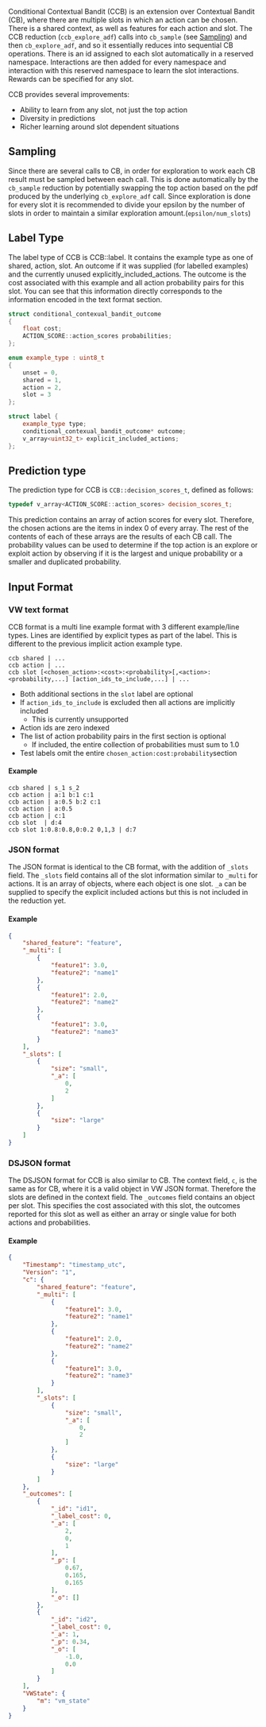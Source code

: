 Conditional Contextual Bandit (CCB) is an extension over Contextual Bandit (CB), where there are multiple slots in which an action can be chosen. There is a shared context, as well as features for each action and slot. The CCB reduction (`ccb_explore_adf`) calls into `cb_sample` (see [Sampling](https://github.com/VowpalWabbit/vowpal_wabbit/wiki/Conditional-Contextual-Bandit#sampling)) and then `cb_explore_adf`, and so it essentially reduces into sequential CB operations. There is an id assigned to each slot automatically in a reserved namespace. Interactions are then added for every namespace and interaction with this reserved namespace to learn the slot interactions. Rewards can be specified for any slot.

CCB provides several improvements:
- Ability to learn from any slot, not just the top action
- Diversity in predictions
- Richer learning around slot dependent situations

## Sampling
Since there are several calls to CB, in order for exploration to work each CB result must be sampled between each call. This is done automatically by the `cb_sample` reduction by potentially swapping the top action based on the pdf produced by the underlying `cb_explore_adf` call. Since exploration is done for every slot it is recommended to divide your epsilon by the number of slots in order to maintain a similar exploration amount.(`epsilon/num_slots`)

## Label Type
The label type of CCB is CCB::label. It contains the example type as one of shared, action, slot. An outcome if it was supplied (for labelled examples) and the currently unused explicitly_included_actions. The outcome is the cost associated with this example and all action probability pairs for this slot. You can see that this information directly corresponds to the information encoded in the text format section.

```C++
struct conditional_contexual_bandit_outcome
{
    float cost;
    ACTION_SCORE::action_scores probabilities;
};

enum example_type : uint8_t
{
    unset = 0,
    shared = 1,
    action = 2,
    slot = 3
};

struct label {
    example_type type;
    conditional_contexual_bandit_outcome* outcome;
    v_array<uint32_t> explicit_included_actions;
};
```

## Prediction type
The prediction type for CCB is `CCB::decision_scores_t`, defined as follows:
```C++
typedef v_array<ACTION_SCORE::action_scores> decision_scores_t;
```

This prediction contains an array of action scores for every slot. Therefore, the chosen actions are the items in index 0 of every array. The rest of the contents of each of these arrays are the results of each CB call. The probability values can be used to determine if the top action is an explore or exploit action by observing if it is the largest and unique probability or a smaller and duplicated probability.

## Input Format
### VW text format
CCB format is a multi line example format with 3 different example/line types. Lines are identified by explicit types as part of the label. This is different to the previous implicit action example type.
```
ccb shared | ...
ccb action | ...
ccb slot [<chosen_action>:<cost>:<probability>[,<action>:<probability,...] [action_ids_to_include,...] | ...
```
- Both additional sections in the `slot` label are optional
- If `action_ids_to_include` is excluded then all actions are implicitly included
  - This is currently unsupported
- Action ids are zero indexed
- The list of action probability pairs in the first section is optional
  - If included, the entire collection of probabilities must sum to 1.0
- Test labels omit the entire `chosen_action:cost:probability`section

#### Example
```
ccb shared | s_1 s_2
ccb action | a:1 b:1 c:1
ccb action | a:0.5 b:2 c:1
ccb action | a:0.5 
ccb action | c:1
ccb slot  | d:4
ccb slot 1:0.8:0.8,0:0.2 0,1,3 | d:7
```
### JSON format
The JSON format is identical to the CB format, with the addition of `_slots` field. The `_slots` field contains all of the slot information similar to `_multi` for actions. It is an array of objects, where each object is one slot. `_a` can be supplied to specify the explicit included actions but this is not included in the reduction yet.

#### Example
```json
{
    "shared_feature": "feature",
    "_multi": [
        {
            "feature1": 3.0,
            "feature2": "name1"
        },
        {
            "feature1": 2.0,
            "feature2": "name2"
        },
        {
            "feature1": 3.0,
            "feature2": "name3"
        }
    ],
    "_slots": [
        {
            "size": "small",
            "_a": [
                0,
                2
            ]
        },
        {
            "size": "large"
        }
    ]
}
```
### DSJSON format
The DSJSON format for CCB is also similar to CB. The context field, `c`, is the same as for CB, where it is a valid object in VW JSON format. Therefore the slots are defined in the context field. The `_outcomes` field contains an object per slot. This specifies the cost associated with this slot, the outcomes reported for this slot as well as either an array or single value for both actions and probabilities.
#### Example
```json
{
    "Timestamp": "timestamp_utc",
    "Version": "1",
    "c": {
        "shared_feature": "feature",
        "_multi": [
            {
                "feature1": 3.0,
                "feature2": "name1"
            },
            {
                "feature1": 2.0,
                "feature2": "name2"
            },
            {
                "feature1": 3.0,
                "feature2": "name3"
            }
        ],
        "_slots": [
            {
                "size": "small",
                "_a": [
                    0,
                    2
                ]
            },
            {
                "size": "large"
            }
        ]
    },
    "_outcomes": [
        {
            "_id": "id1",
            "_label_cost": 0,
            "_a": [
                2,
                0,
                1
            ],
            "_p": [
                0.67,
                0.165,
                0.165
            ],
            "_o": []
        },
        {
            "_id": "id2",
            "_label_cost": 0,
            "_a": 1,
            "_p": 0.34,
            "_o": [
                -1.0,
                0.0
            ]
        }
    ],
    "VWState": {
        "m": "vm_state"
    }
}
```